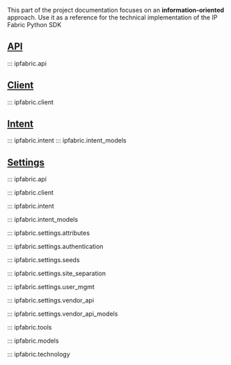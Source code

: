 This part of the project documentation focuses on an **information-oriented** approach. 
Use it as a reference for the technical implementation of the IP Fabric Python SDK


## [API](API.md)
::: ipfabric.api

## [Client](Client.md)
::: ipfabric.client

## [Intent](intent.md)
::: ipfabric.intent
::: ipfabric.intent_models

## [Settings](Settings.md)
::: ipfabric.api

::: ipfabric.client

::: ipfabric.intent

::: ipfabric.intent_models

::: ipfabric.settings.attributes

::: ipfabric.settings.authentication

::: ipfabric.settings.seeds

::: ipfabric.settings.site_separation

::: ipfabric.settings.user_mgmt

::: ipfabric.settings.vendor_api

::: ipfabric.settings.vendor_api_models

::: ipfabric.tools

::: ipfabric.models

::: ipfabric.technology